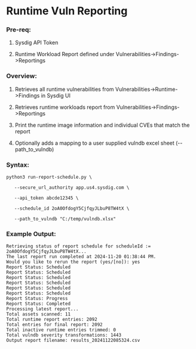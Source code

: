 # Runtime Vuln Reporting

### Pre-req:

1. Sysdig API Token

2. Runtime Workload Report defined under Vulnerabilities->Findings->Reportings



### Overview:

1. Retrieves all runtime vulnerabilities from Vulnerabilities->Runtime->Findings in Sysdig UI

2. Retrieves runtime workloads report from Vulnerabilities->Findings->Reportings

3. Print the runtime image information and individual CVEs that match the report

4. Optionally adds a mapping to a user supplied vulndb excel sheet (--path_to_vulndb)

### Syntax: 

```
python3 run-report-schedule.py \

   --secure_url_authority app.us4.sysdig.com \

   --api_token abcde12345 \

   --schedule_id 2oA0OfdogY5CjfqyJLbuP8TW4tX \

   --path_to_vulndb "C:/temp/vulndb.xlsx"

```
### Example Output:


```
Retrieving status of report schedule for scheduleId := 2oA0OfdogY5CjfqyJLbuP8TW4tX...
The last report run completed at 2024-11-20 01:38:44 PM.
Would you like to rerun the report (yes/[no]): yes
Report Status: Scheduled
Report Status: Scheduled
Report Status: Scheduled
Report Status: Scheduled
Report Status: Scheduled
Report Status: Scheduled
Report Status: Progress
Report Status: Completed
Processing latest report...
Total assets scanned: 11
Total runtime report entries: 2092
Total entries for final report: 2092
Total inactive runtime entries trimmed: 0
Total vulndb severity transformations: 1443
Output report filename: results_20241122085324.csv
```